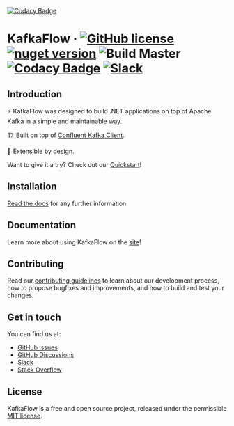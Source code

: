 [![Codacy Badge](https://api.codacy.com/project/badge/Grade/b18d4465abe14fdc8564a397941f71ff)](https://app.codacy.com/gh/Farfetch/kafkaflow?utm_source=github.com&utm_medium=referral&utm_content=Farfetch/kafkaflow&utm_campaign=Badge_Grade)
# KafkaFlow &middot; [![GitHub license](https://img.shields.io/badge/license-MIT-blue.svg)](https://github.com/farfetch/kafkaflow/blob/main/LICENSE) [![nuget version](https://img.shields.io/nuget/v/KafkaFlow.svg?style=flat)](https://www.nuget.org/packages/KafkaFlow/) ![Build Master](https://github.com/Farfetch/kafkaflow/workflows/Build/badge.svg?branch=master) [![Codacy Badge](https://api.codacy.com/project/badge/Grade/49878b337fde46839c5f08051c2ba098)](https://app.codacy.com/gh/Farfetch/kafkaflow?utm_source=github.com&utm_medium=referral&utm_content=Farfetch/kafkaflow&utm_campaign=Badge_Grade_Dashboard) [![Slack](https://img.shields.io/badge/slack-@kafkaflow-green.svg?logo=slack)](https://join.slack.com/t/kafkaflow/shared_invite/zt-puihrtcl-NnnylPZloAiVlQfsw~RD6Q)

## Introduction

⚡️ KafkaFlow was designed to build .NET applications on top of Apache Kafka in a simple and maintainable way.

🏗 Built on top of [Confluent Kafka Client](https://github.com/confluentinc/confluent-kafka-dotnet).

🔌 Extensible by design.

Want to give it a try? Check out our [Quickstart](https://farfetch.github.io/kafkaflow/docs/getting-started/create-your-first-application)!

## Installation

[Read the docs](https://farfetch.github.io/kafkaflow/docs/getting-started/installation) for any further information.

## Documentation

Learn more about using KafkaFlow on the [site](https://farfetch.github.io/kafkaflow/docs/)!

## Contributing

Read our [contributing guidelines](CONTRIBUTING.md) to learn about our development process, how to propose bugfixes and improvements, and how to build and test your changes.

## Get in touch

You can find us at:

-   [GitHub Issues](https://github.com/Farfetch/kafkaflow/issues)
-   [GitHub Discussions](https://github.com/Farfetch/kafkaflow/discussions)
-   [Slack](https://join.slack.com/t/kafkaflow/shared_invite/zt-puihrtcl-NnnylPZloAiVlQfsw~RD6Q)
-   [Stack Overflow](https://stackoverflow.com/questions/tagged/kafkaflow)

## License

KafkaFlow is a free and open source project, released under the permissible [MIT license](LICENSE).

